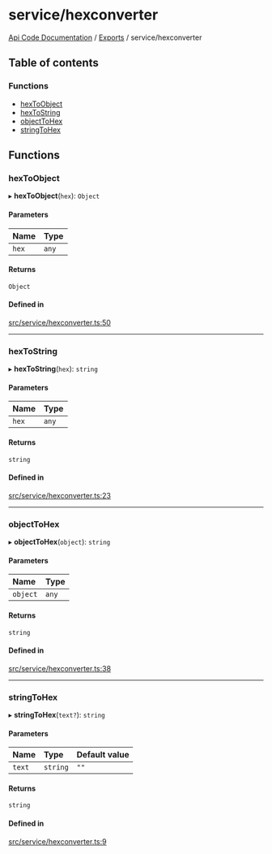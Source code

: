 # service/hexconverter
 
[Api Code Documentation](../README.md) / [Exports](../modules.md) / service/hexconverter

## Table of contents

### Functions

- [hexToObject](service_hexconverter.md#hextoobject)
- [hexToString](service_hexconverter.md#hextostring)
- [objectToHex](service_hexconverter.md#objecttohex)
- [stringToHex](service_hexconverter.md#stringtohex)

## Functions

### hexToObject

▸ **hexToObject**(`hex`): `Object`

#### Parameters

| Name | Type |
| :------ | :------ |
| `hex` | `any` |

#### Returns

`Object`

#### Defined in

[src/service/hexconverter.ts:50](https://github.com/openkfw/TruBudget/blob/a06c11b/api/src/service/hexconverter.ts#L50)

___

### hexToString

▸ **hexToString**(`hex`): `string`

#### Parameters

| Name | Type |
| :------ | :------ |
| `hex` | `any` |

#### Returns

`string`

#### Defined in

[src/service/hexconverter.ts:23](https://github.com/openkfw/TruBudget/blob/a06c11b/api/src/service/hexconverter.ts#L23)

___

### objectToHex

▸ **objectToHex**(`object`): `string`

#### Parameters

| Name | Type |
| :------ | :------ |
| `object` | `any` |

#### Returns

`string`

#### Defined in

[src/service/hexconverter.ts:38](https://github.com/openkfw/TruBudget/blob/a06c11b/api/src/service/hexconverter.ts#L38)

___

### stringToHex

▸ **stringToHex**(`text?`): `string`

#### Parameters

| Name | Type | Default value |
| :------ | :------ | :------ |
| `text` | `string` | `""` |

#### Returns

`string`

#### Defined in

[src/service/hexconverter.ts:9](https://github.com/openkfw/TruBudget/blob/a06c11b/api/src/service/hexconverter.ts#L9)
